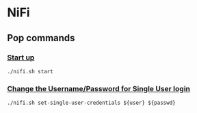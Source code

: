 # NiFi
## Pop commands

### [Start up](https://nifi.apache.org/docs/nifi-docs/html/getting-started.html#for-linuxmacos-users)
`./nifi.sh start`

### [Change the Username/Password for Single User login](https://nifi.apache.org/docs/nifi-docs/html/administration-guide.html#single_user_identity_provider)
`./nifi.sh set-single-user-credentials ${user} ${passwd}`

